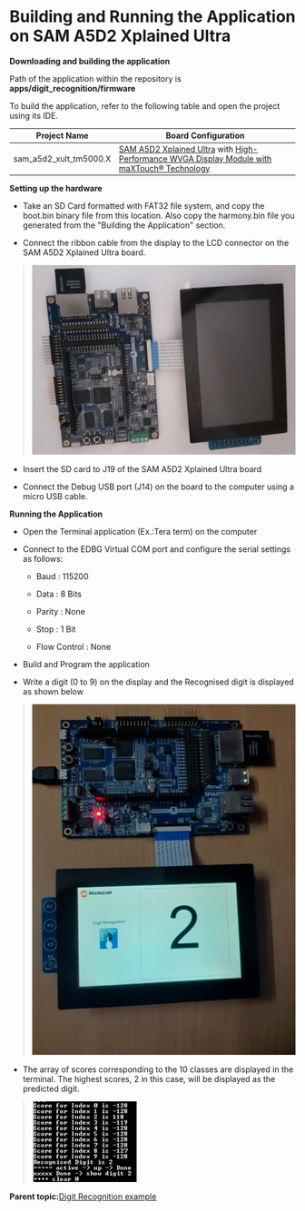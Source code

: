 # Building and Running the Application on SAM A5D2 Xplained Ultra

**Downloading and building the application**

Path of the application within the repository is **apps/digit\_recognition/firmware**

To build the application, refer to the following table and open the project using its IDE.

|Project Name|Board Configuration|
|------------|-------------------|
|sam\_a5d2\_xult\_tm5000.X|[SAM A5D2 Xplained Ultra](https://www.microchip.com/Developmenttools/ProductDetails/ATSAMA5D2C-XULT) with [High-Performance WVGA Display Module with maXTouch® Technology](https://www.microchip.com/DevelopmentTools/ProductDetails/PartNO/AC320005-5)|

**Setting up the hardware**

-   Take an SD Card formatted with FAT32 file system, and copy the boot.bin binary file from this location. Also copy the harmony.bin file you generated from the "Building the Application" section.

-   Connect the ribbon cable from the display to the LCD connector on the SAM A5D2 Xplained Ultra board.


> ![digit_recognition_sam_a5d2_xult_tm5000](GUID-D41F0352-1C39-472D-8D3E-00019AD33E8F-low.png)

-   Insert the SD card to J19 of the SAM A5D2 Xplained Ultra board

-   Connect the Debug USB port \(J14\) on the board to the computer using a micro USB cable.


**Running the Application**

-   Open the Terminal application \(Ex.:Tera term\) on the computer

-   Connect to the EDBG Virtual COM port and configure the serial settings as follows:

    -   Baud : 115200

    -   Data : 8 Bits

    -   Parity : None

    -   Stop : 1 Bit

    -   Flow Control : None

-   Build and Program the application

-   Write a digit \(0 to 9\) on the display and the Recognised digit is displayed as shown below


> ![digit_recognition_sam_a5d2_xult_tm5000_recogniseddigit](GUID-3128A945-1BC6-4100-B16D-C94033945CDC-low.png)

-   The array of scores corresponding to the 10 classes are displayed in the terminal. The highest scores, 2 in this case, will be displayed as the predicted digit.


> ![digit_recognition_teraterm](GUID-2771F54B-0A08-4EC7-BF1C-FF43365A9ED3-low.png)

**Parent topic:**[Digit Recognition example](GUID-CA8858A6-EC72-42D5-8A59-8B9794E16C66.md)

